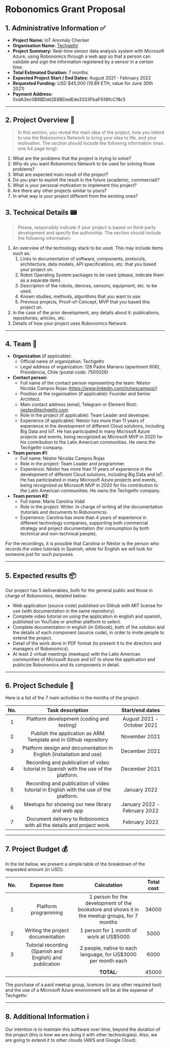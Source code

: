 # Robonomics Grant Proposal

## 1. Administrative Information :white_check_mark:

* **Project Name:** IoT Anomaly Checker
* **Organisation Name:** [Techgethr](https://techgethr.com/)
* **Project Summary:** Real-time sensor data analysis system with Microsoft Azure, using Robonomics through a web app so that a person can validate and sign the information registered by a sensor in a certain time.
* **Total Estimated Duration:** 7 months
* **Expected Project Start / End Dates:** August 2021 - February 2022
* **Requested Funding:** USD $45,000 (19.89 ETH, value for June 30th 2021)
* **Payment Address:** 0xdA3ec0B8BDdd2E8BDedEde3333FbaF938fcC18c5

---

## 2. Project Overview :bookmark_tabs:

> In this section, you reveal the main idea of the project, how you intend to use the Robonomics Network to bring your idea to life, and your motivation. The section should include the following information (max. one A4 page long):

1. What are the problems that the project is trying to solve?
2. Why do you want Robonomics Network to be used for solving those problems? 
3. What are expected main result of the project?
4. Do you plan to exploit the result in the future (academic, commercial)?
5. What is your personal motivation to implement this project?
6. Are there any other projects similar to yours? 
7. In what way is your project different from the existing ones?

## 3. Technical Details :pager:

> Please, responsibly indicate if your project is based on third-party development and specify the authorship. The section should include the following information: 

1. An overview of the technology stack to be used. This may include items such as: 
    1. Links to documentation of software, components, protocols, architecture, data models, API specifications, etc. that you based your project on.
    2. Robot Operating System packages to be used (please, indicate them as a separate item).
    3. Description of the robots, devices, sensors, equipment, etc. to be used.
    4. Known studies, methods, algorithms that you want to use.
    5. Previous projects, Proof-of-Concept, MVP that you based this project on.
2. In the case of the prior development, any details about it: publications, repositories, articles, etc.
3. Details of how your project uses Robonomics Network.

---

## 4. Team :busts_in_silhouette:


* **Organization** (if applicable):
    * Official name of organization: Techgethr
    * Legal address of organization: 128 Padre Mariano (apartment 606), Providencia, Chile (postal code: 7500026)
* **Contact person**:
    * Full name of the contact person representing the team: Néstor Nicolás Campos Rojas (https://www.linkedin.com/in/nescampos/)
    * Position at the organisation (if applicable): Founder and Senior Architect.
    * Main contact address (email, Telegram or Element Riot): nestor@techgethr.com
    * Role in the project (if applicable): Team Leader and developer.
    * Experience (if applicable): Néstor has more than 11 years of experience in the development of different Cloud solutions, including Big Data and IoT. He has participated in many Microsoft Azure projects and events, being recognized as Microsoft MVP in 2020 for his contribution to the Latin American communities. He owns the Techgethr company.
* **Team person #1**:
    * Full name: Néstor Nicolás Campos Rojas
    * Role in the project: Team Leader and programmer.
    * Experience: Néstor has more than 11 years of experience in the development of different Cloud solutions, including Big Data and IoT. He has participated in many Microsoft Azure projects and events, being recognized as Microsoft MVP in 2020 for his contribution to the Latin American communities. He owns the Techgethr company.
* **Team person #2**:
    * Full name: María Carolina Vidal
    * Role in the project: Writer. In charge of writing all the documentation (tutorials and documents to Robonomics).
    * Experience: Carolina has more than 4 years of experience in different technology companies, supporting both commercial strategy and project documentation (for consumption by both technical and non-technical people).


For the recordings, it is possible that Carolina or Néstor is the person who records the video tutorials in Spanish, while for English we will look for someone just for such purposes.

---

## 5. Expected results :package:

Our project has 5 deliverables, both for the general public and those in charge of Robonomics, detailed below:

- Web application (source code) published on Github with MIT license for use (with documentation in the same repository).
- Complete video tutorial on using the application in english and spanish, published on YouTube or another platform to select.
- Complete documentation in english (in Gitbook), both of the solution and the details of each component (source code), in order to invite people to extend the project.
- Detail of the work done in PDF format (to present it to the directors and managers of Robonomics).
- At least 2 virtual meetings (meetups) with the Latin American communities of Microsoft Azure and IoT to show the application and publicize Robonomics and its components in detail.

---

## 6. Project Schedule :date:

Here is a list of the 7 main activities in the months of the project:

| No. | Task description | Start/end dates |
|:---:|:----------------:|:---------------:|
| 1 | Platform development (coding and testing) | August 2021 - October 2021|
| 2 | Publish the application as ARM Template and in Github repository | November 2021 |
| 3 | Platform design and documentation in English (installation and use)| December 2021 |
| 4 | Recording and publication of video tutorial in Spanish with the use of the platform. |December 2021 |
| 5 | Recording and publication of video tutorial in English with the use of the platform. |January 2022|
| 6 | Meetups for showing our new library and web app | January 2022 - February 2022 |
| 7 | Document delivery to Robonomics with all the details and project work. | February 2022 |

---

## 7. Project Budget :moneybag:

In the list below, we present a simple table of the breakdown of the requested amount (in USD):

| No. | Expense Item |   Calculation   | Total cost |
|:---:|:------------:|:---------------:|:----------:|
| 1 | Platform programming | 1 person for the development of the bookstore and shows it in the meetup groups, for 7 months | 34000 |
| 2 | Writing the project documentation| 1 person for 1 month of work at US$5000| 5000|
| 3 | Tutorial recording (Spanish and English) and publication | 2 people, native to each language, for US$3000 per month each | 6000|
|     |              |    **TOTAL:**   | 45000 |

The purchase of a paid meetup group, licences (or any other required tool) and the use of a Microsoft Azure environment will be at the expense of Techgethr.

---

## 8. Additional Information :information_source: 

Our intention is to maintain this software over time, beyond the duration of the project (this is how we are doing it with other technologies).
Also, we are going to extend it to other clouds (AWS and Google Cloud).
